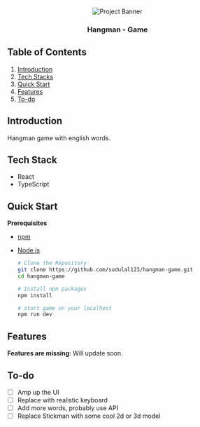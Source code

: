 <div align="center">
  <br />
    <a>
      <img src="https://github.com/sdulal123/Hangman-game/assets/86375908/57f4d872-7540-4edf-be28-179ccada4925" alt="Project Banner">
    </a>
  <br />
  <h3 align="center">Hangman - Game</h3>
</div>

## <a name="table">Table of Contents</a>

1. [Introduction](#introduction)
2. [Tech Stacks](#tech-stacks)
3. [Quick Start](#quick-start)
4. [Features](#features)
5. [To-do](#to-do)

## <a name="introduction"> Introduction </a>

Hangman game with english words.

## <a name="tech-stacks"> Tech Stack </a>

- React
- TypeScript

## <a name="quick-start"> Quick Start </a>

**Prerequisites**

- [npm](https://www.npmjs.com/)
- [Node.js](https://nodejs.org/en)
  <br/>

  ```bash
  # Clone the Repository
  git clone https://github.com/sudulal123/hangman-game.git
  cd hangman-game

  # Install npm packages
  npm install

  # start game on your localhost
  npm run dev
  ```


## <a name="features"> Features </a>

**Features are missing**: Will update soon.


## <a name="to-do"> To-do </a>

- [ ] Amp up the UI
- [ ] Replace with realistic keyboard
- [ ] Add more words, probably use API
- [ ] Replace Stickman with some cool 2d or 3d model
